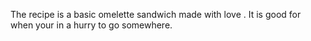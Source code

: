 The recipe is a basic omelette sandwich made with love .
It is good for when your in a hurry to go somewhere.